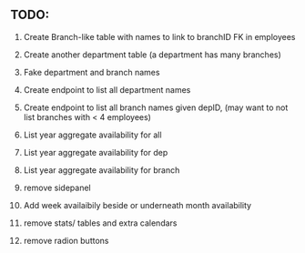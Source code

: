 ## TODO:
1. Create Branch-like table with names to link to branchID FK in employees
2. Create another department table (a department has many branches)
3. Fake department and branch names
4. Create endpoint to list all department names
5. Create endpoint to list all branch names given depID, (may want to not list branches with < 4 employees)

6. List year aggregate availability for all
7. List year aggregate availability for dep
8. List year aggregate availability for branch

9. remove sidepanel 
10. Add week availaibily beside or underneath month availability
11. remove stats/ tables and extra calendars
12. remove radion buttons